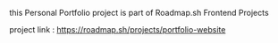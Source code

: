 this Personal Portfolio project is part of Roadmap.sh Frontend Projects 

project link : https://roadmap.sh/projects/portfolio-website
